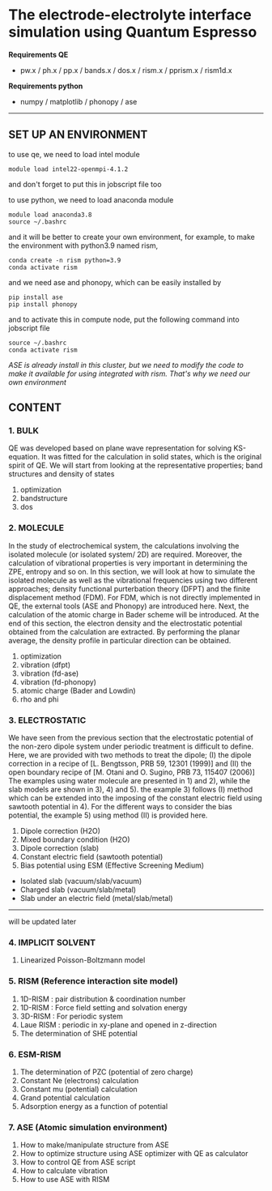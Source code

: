 # The electrode-electrolyte interface simulation using Quantum Espresso

**Requirements QE**
- pw.x / ph.x / pp.x / bands.x / dos.x / rism.x / pprism.x / rism1d.x

**Requirements python**
- numpy / matplotlib / phonopy / ase

---------------------------------------------

## SET UP AN ENVIRONMENT

to use qe, we need to load intel module
```
module load intel22-openmpi-4.1.2
```
and don't forget to put this in jobscript file too

to use python, we need to load anaconda module
```
module load anaconda3.8
source ~/.bashrc
```

and it will be better to create your own environment,
for example, to make the environment with python3.9 named rism,
```
conda create -n rism python=3.9
conda activate rism
```

and we need ase and phonopy, which can be easily installed by
```
pip install ase
pip install phonopy
```

and to activate this in compute node, put the following command into jobscript file
```
source ~/.bashrc
conda activate rism
```

_<NOTE>_
_ASE is already install in this cluster, but we need to modify the code to make it available for using integrated with rism. That's why we need our own environment_


## CONTENT 
### 1. **BULK**

QE was developed based on plane wave representation for solving KS-equation.
It was fitted for the calculation in solid states, which is the original spirit of QE.
We will start from looking at the representative properties; band structures and density of states

1) optimization
2) bandstructure
3) dos


### 2. **MOLECULE**

In the study of electrochemical system, the calculations involving the isolated molecule (or isolated system/ 2D) are required. 
Moreover, the calculation of vibrational properties is very important in determining the ZPE, entropy and so on.
In this section, we will look at how to simulate the isolated molecule as well as the vibrational frequencies using
two different approaches; density functional purterbation theory (DFPT) and the finite displacement method (FDM). 
For FDM, which is not directly implemented in QE, the external tools (ASE and Phonopy) are introduced here.
Next, the calculation of the atomic charge in Bader scheme will be introduced. 
At the end of this section, the electron density and the electrostatic potential obtained from the calculation are extracted. 
By performing the planar average, the density profile in particular direction can be obtained. 

1) optimization
2) vibration (dfpt)
3) vibration (fd-ase)
4) vibration (fd-phonopy)
5) atomic charge (Bader and Lowdin)
6) rho and phi 


### 3. **ELECTROSTATIC**

We have seen from the previous section that the electrostatic potential of the non-zero dipole system under periodic treatment is difficult to define.
Here, we are provided with two methods to treat the dipole;
(I) the dipole correction in a recipe of [L. Bengtsson, PRB 59, 12301 (1999)]
and (II) the open boundary recipe of [M. Otani and O. Sugino, PRB 73, 115407 (2006)]
The examples using water molecule are presented in 1) and 2), while the slab models are shown in 3), 4) and 5).
the example 3) follows (I) method which can be extended into the imposing of the constant electric field using sawtooth potential in 4).
For the different ways to consider the bias potential, the example 5) using method (II) is provided here.

1) Dipole correction (H2O)
2) Mixed boundary condition (H2O)
3) Dipole correction (slab) 
4) Constant electric field (sawtooth potential)
5) Bias potential using ESM (Effective Screening Medium) 
- Isolated slab (vacuum/slab/vacuum)
- Charged slab (vacuum/slab/metal)
- Slab under an electric field (metal/slab/metal)



--------------------------

will be updated later 

### 4. **IMPLICIT SOLVENT**
1) Linearized Poisson-Boltzmann model

### 5. **RISM (Reference interaction site model)**
1) 1D-RISM : pair distribution & coordination number
2) 1D-RISM : Force field setting and solvation energy 
3) 3D-RISM : For periodic system 
4) Laue RISM : periodic in xy-plane and opened in z-direction
5) The determination of SHE potential 

### 6. **ESM-RISM**
1) The determination of PZC (potential of zero charge)
2) Constant Ne (electrons) calculation 
3) Constant mu (potential) calculation 
4) Grand potential calculation 
5) Adsorption energy as a function of potential


### 7. **ASE (Atomic simulation environment)**
1) How to make/manipulate structure from ASE
2) How to optimize structure using ASE optimizer with QE as calculator 
3) How to control QE from ASE script 
4) How to calculate vibration 
5) How to use ASE with RISM 



